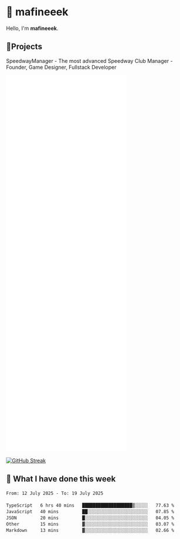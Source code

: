 # 👋 mafineeek
Hello, I'm **mafineeek**.

## 📝Projects

SpeedwayManager - The most advanced Speedway Club Manager - Founder, Game Designer, Fullstack Developer


![](./github-metrics.svg)

[![GitHub Streak](https://streak-stats.demolab.com/?user=mafineeek)](https://git.io/streak-stats)

## 📰 What I have done this week
<!--START_SECTION:waka-->

```txt
From: 12 July 2025 - To: 19 July 2025

TypeScript   6 hrs 40 mins   ███████████████████▒░░░░░   77.63 %
JavaScript   40 mins         ██░░░░░░░░░░░░░░░░░░░░░░░   07.85 %
JSON         20 mins         █░░░░░░░░░░░░░░░░░░░░░░░░   04.05 %
Other        15 mins         ▓░░░░░░░░░░░░░░░░░░░░░░░░   03.07 %
Markdown     13 mins         ▓░░░░░░░░░░░░░░░░░░░░░░░░   02.66 %
```

<!--END_SECTION:waka-->
